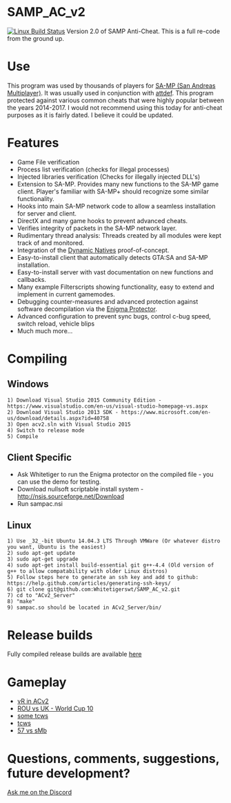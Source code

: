 SAMP_AC_v2
==========
[![Linux Build Status](https://travis-ci.com/Whitetigerswt/SAMP_AC_v2.svg?token=ENM294yxGXvxxZbK9fRC&branch=master)](https://travis-ci.com/Whitetigerswt/SAMP_AC_v2)
Version 2.0 of SAMP Anti-Cheat. This is a full re-code from the ground up.

Use
========== 
This program was used by thousands of players for [SA-MP (San Andreas Multiplayer)](http://www.sa-mp.com). It was usually used in conjunction with [attdef](https://github.com/Whitetigerswt/attdef). This program protected against various common cheats that were highly popular between the years 2014-2017. I would not recommend using this today for anti-cheat purposes as it is fairly dated. I believe it could be updated.

Features
==========
- Game File verification
- Process list verification (checks for illegal processes)
- Injected libraries verification (Checks for illegally injected DLL's)
- Extension to SA-MP. Provides many new functions to the SA-MP game client. Player's familiar with SA-MP+ should recognize some similar functionality.
- Hooks into main SA-MP network code to allow a seamless installation for server and client.
- DirectX and many game hooks to prevent advanced cheats.
- Verifies integrity of packets in the SA-MP network layer.
- Rudimentary thread analysis: Threads created by all modules were kept track of and monitored.
- Integration of the [Dynamic Natives](https://github.com/Whitetigerswt/Dynamic_Natives) proof-of-concept.
- Easy-to-install client that automatically detects GTA:SA and SA-MP installation.
- Easy-to-install server with vast documentation on new functions and callbacks.
- Many example Filterscripts showing functionality, easy to extend and implement in current gamemodes.
- Debugging counter-measures and advanced protection against software decompilation via the [Enigma Protector](https://www.enigmaprotector.com/en/about.html).
- Advanced configuration to prevent sync bugs, control c-bug speed, switch reload, vehicle blips
- Much much more...

Compiling
==========

Windows
----------
```
1) Download Visual Studio 2015 Community Edition - https://www.visualstudio.com/en-us/visual-studio-homepage-vs.aspx
2) Download Visual Studio 2013 SDK - https://www.microsoft.com/en-us/download/details.aspx?id=40758
3) Open acv2.sln with Visual Studio 2015
4) Switch to release mode
5) Compile
```

Client Specific
----------
* Ask Whitetiger to run the Enigma protector on the compiled file - you can use the demo for testing.
* Download nullsoft scriptable install system - http://nsis.sourceforge.net/Download
* Run sampac.nsi

Linux
----------
```
1) Use _32_-bit Ubuntu 14.04.3 LTS Through VMWare (Or whatever distro you want, Ubuntu is the easiest)
2) sudo apt-get update
3) sudo apt-get upgrade 
4) sudo apt-get install build-essential git g++-4.4 (Old version of g++ to allow compatability with older Linux distros)
5) Follow steps here to generate an ssh key and add to github: https://help.github.com/articles/generating-ssh-keys/
6) git clone git@github.com:Whitetigerswt/SAMP_AC_v2.git
7) cd to "ACv2_Server"
8) "make"
9) sampac.so should be located in ACv2_Server/bin/
```

Release builds
==========
Fully compiled release builds are available [here](https://whitetigerswt.github.io/SAMP_AC_v2/)

Gameplay
==========
- [vR in ACv2](https://www.youtube.com/watch?v=s4iZh54WLR4)
- [ROU vs UK - World Cup 10](https://www.youtube.com/watch?v=f9ZTRq6rtTU)
- [some tcws](https://www.youtube.com/watch?v=Bso6Fe4ymPs)
- [tcws](https://www.youtube.com/watch?v=H4mXAnNt2FQ)
- [57 vs sMb](https://www.youtube.com/watch?v=nndvDC-y2i0)


Questions, comments, suggestions, future development?
===========
[Ask me on the Discord](https://discord.gg/3NS5dMB)

